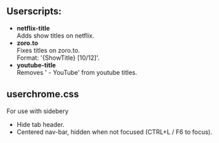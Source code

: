 ## Userscripts:
* **netflix-title**<br/>
  Adds show titles on netflix.
* **zoro.to**<br/>
Fixes titles on zoro.to.<br/>
Format: '{ShowTitle} [10/12]'.
* **youtube-title**<br/>
  Removes ' - YouTube' from youtube titles.
  
## userchrome.css
For use with sidebery
* Hide tab header.
* Centered nav-bar, hidden when not focused (CTRL+L / F6 to focus).
